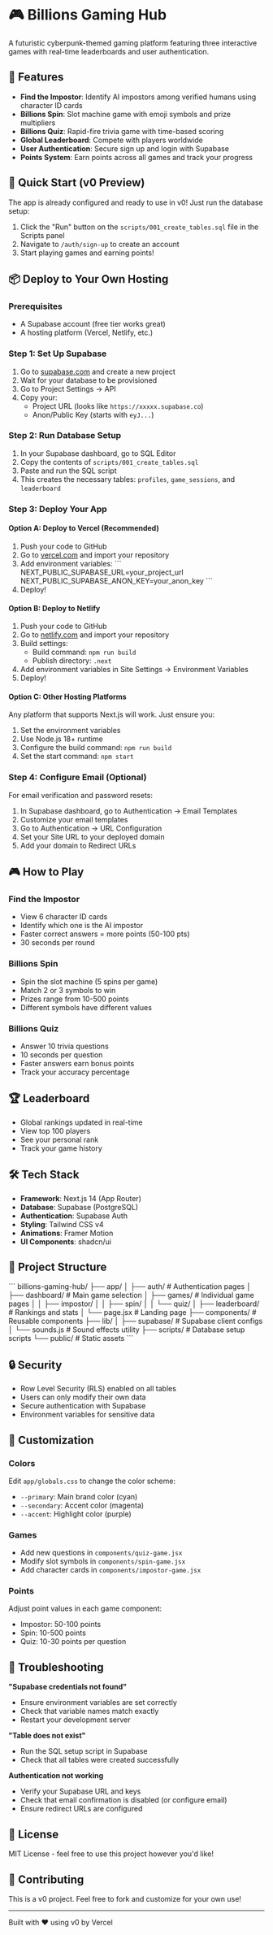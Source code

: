 # 🎮 Billions Gaming Hub

A futuristic cyberpunk-themed gaming platform featuring three interactive games with real-time leaderboards and user authentication.

## 🎯 Features

- **Find the Impostor**: Identify AI impostors among verified humans using character ID cards
- **Billions Spin**: Slot machine game with emoji symbols and prize multipliers
- **Billions Quiz**: Rapid-fire trivia game with time-based scoring
- **Global Leaderboard**: Compete with players worldwide
- **User Authentication**: Secure sign up and login with Supabase
- **Points System**: Earn points across all games and track your progress

## 🚀 Quick Start (v0 Preview)

The app is already configured and ready to use in v0! Just run the database setup:

1. Click the "Run" button on the `scripts/001_create_tables.sql` file in the Scripts panel
2. Navigate to `/auth/sign-up` to create an account
3. Start playing games and earning points!

## 📦 Deploy to Your Own Hosting

### Prerequisites

- A Supabase account (free tier works great)
- A hosting platform (Vercel, Netlify, etc.)

### Step 1: Set Up Supabase

1. Go to [supabase.com](https://supabase.com) and create a new project
2. Wait for your database to be provisioned
3. Go to Project Settings → API
4. Copy your:
   - Project URL (looks like `https://xxxxx.supabase.co`)
   - Anon/Public Key (starts with `eyJ...`)

### Step 2: Run Database Setup

1. In your Supabase dashboard, go to SQL Editor
2. Copy the contents of `scripts/001_create_tables.sql`
3. Paste and run the SQL script
4. This creates the necessary tables: `profiles`, `game_sessions`, and `leaderboard`

### Step 3: Deploy Your App

#### Option A: Deploy to Vercel (Recommended)

1. Push your code to GitHub
2. Go to [vercel.com](https://vercel.com) and import your repository
3. Add environment variables:
   \`\`\`
   NEXT_PUBLIC_SUPABASE_URL=your_project_url
   NEXT_PUBLIC_SUPABASE_ANON_KEY=your_anon_key
   \`\`\`
4. Deploy!

#### Option B: Deploy to Netlify

1. Push your code to GitHub
2. Go to [netlify.com](https://netlify.com) and import your repository
3. Build settings:
   - Build command: `npm run build`
   - Publish directory: `.next`
4. Add environment variables in Site Settings → Environment Variables
5. Deploy!

#### Option C: Other Hosting Platforms

Any platform that supports Next.js will work. Just ensure you:
1. Set the environment variables
2. Use Node.js 18+ runtime
3. Configure the build command: `npm run build`
4. Set the start command: `npm start`

### Step 4: Configure Email (Optional)

For email verification and password resets:

1. In Supabase dashboard, go to Authentication → Email Templates
2. Customize your email templates
3. Go to Authentication → URL Configuration
4. Set your Site URL to your deployed domain
5. Add your domain to Redirect URLs

## 🎮 How to Play

### Find the Impostor
- View 6 character ID cards
- Identify which one is the AI impostor
- Faster correct answers = more points (50-100 pts)
- 30 seconds per round

### Billions Spin
- Spin the slot machine (5 spins per game)
- Match 2 or 3 symbols to win
- Prizes range from 10-500 points
- Different symbols have different values

### Billions Quiz
- Answer 10 trivia questions
- 10 seconds per question
- Faster answers earn bonus points
- Track your accuracy percentage

## 🏆 Leaderboard

- Global rankings updated in real-time
- View top 100 players
- See your personal rank
- Track your game history

## 🛠️ Tech Stack

- **Framework**: Next.js 14 (App Router)
- **Database**: Supabase (PostgreSQL)
- **Authentication**: Supabase Auth
- **Styling**: Tailwind CSS v4
- **Animations**: Framer Motion
- **UI Components**: shadcn/ui

## 📁 Project Structure

\`\`\`
billions-gaming-hub/
├── app/
│   ├── auth/              # Authentication pages
│   ├── dashboard/         # Main game selection
│   ├── games/            # Individual game pages
│   │   ├── impostor/
│   │   ├── spin/
│   │   └── quiz/
│   ├── leaderboard/      # Rankings and stats
│   └── page.jsx          # Landing page
├── components/           # Reusable components
├── lib/
│   ├── supabase/        # Supabase client configs
│   └── sounds.js        # Sound effects utility
├── scripts/             # Database setup scripts
└── public/              # Static assets
\`\`\`

## 🔒 Security

- Row Level Security (RLS) enabled on all tables
- Users can only modify their own data
- Secure authentication with Supabase
- Environment variables for sensitive data

## 🎨 Customization

### Colors
Edit `app/globals.css` to change the color scheme:
- `--primary`: Main brand color (cyan)
- `--secondary`: Accent color (magenta)
- `--accent`: Highlight color (purple)

### Games
- Add new questions in `components/quiz-game.jsx`
- Modify slot symbols in `components/spin-game.jsx`
- Add character cards in `components/impostor-game.jsx`

### Points
Adjust point values in each game component:
- Impostor: 50-100 points
- Spin: 10-500 points
- Quiz: 10-30 points per question

## 🐛 Troubleshooting

**"Supabase credentials not found"**
- Ensure environment variables are set correctly
- Check that variable names match exactly
- Restart your development server

**"Table does not exist"**
- Run the SQL setup script in Supabase
- Check that all tables were created successfully

**Authentication not working**
- Verify your Supabase URL and keys
- Check that email confirmation is disabled (or configure email)
- Ensure redirect URLs are configured

## 📝 License

MIT License - feel free to use this project however you'd like!

## 🤝 Contributing

This is a v0 project. Feel free to fork and customize for your own use!

---

Built with ❤️ using v0 by Vercel
